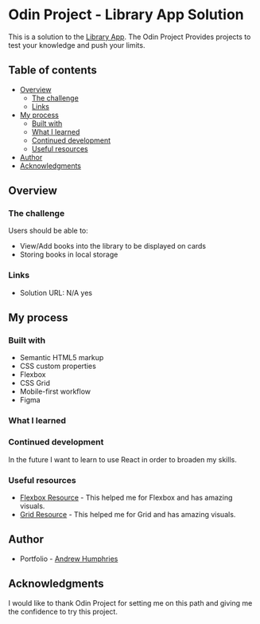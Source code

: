 # Odin Project - Library App Solution

This is a solution to the [Library App](https://www.theodinproject.com/paths/full-stack-javascript/courses/javascript/lessons/library). The Odin Project Provides projects to test your knowledge and push your limits.

## Table of contents

- [Overview](#overview)
  - [The challenge](#the-challenge)
  - [Links](#links)
- [My process](#my-process)
  - [Built with](#built-with)
  - [What I learned](#what-i-learned)
  - [Continued development](#continued-development)
  - [Useful resources](#useful-resources)
- [Author](#author)
- [Acknowledgments](#acknowledgments)


## Overview

### The challenge

Users should be able to:

- View/Add books into the library to be displayed on cards
- Storing books in local storage

### Links

- Solution URL: N/A yes

## My process

### Built with

- Semantic HTML5 markup
- CSS custom properties
- Flexbox
- CSS Grid
- Mobile-first workflow
- Figma

### What I learned




### Continued development

In the future I want to learn to use React in order to broaden my skills.

### Useful resources

- [Flexbox Resource](https://css-tricks.com/snippets/css/a-guide-to-flexbox/#background) - This helped me for Flexbox and has amazing visuals.
- [Grid Resource](https://css-tricks.com/snippets/css/complete-guide-grid/) - This helped me for Grid and has amazing visuals.

## Author

- Portfolio - [Andrew Humphries](https://jehutymsms.github.io/)


## Acknowledgments

I would like to thank Odin Project for setting me on this path and giving me the confidence to try this project. 